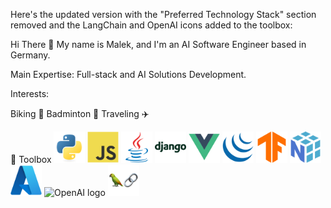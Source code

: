 
Here's the updated version with the "Preferred Technology Stack" section removed and the LangChain and OpenAI icons added to the toolbox:

Hi There 👋
My name is Malek, and I'm an AI Software Engineer based in Germany.

Main Expertise: Full-stack and AI Solutions Development.

Interests:

Biking 🚴
Badminton 🏸
Traveling ✈️

🧰 Toolbox
<img src="https://github.com/devicons/devicon/blob/master/icons/python/python-original.svg" alt="Python logo" width="50" height="50"> <img src="https://github.com/devicons/devicon/blob/master/icons/javascript/javascript-original.svg" alt="JavaScript logo" width="50" height="50"> <img src="https://github.com/devicons/devicon/blob/master/icons/java/java-original.svg" alt="Java logo" width="50" height="50"> <img src="https://github.com/devicons/devicon/blob/master/icons/django/django-plain-wordmark.svg" alt="Django logo" width="50" height="50"> <img src="https://github.com/devicons/devicon/blob/master/icons/vuejs/vuejs-original.svg" alt="Vue.js logo" width="50" height="50"> <img src="https://github.com/devicons/devicon/blob/master/icons/jquery/jquery-original.svg" alt="jQuery logo" width="50" height="50"> <img src="https://github.com/devicons/devicon/blob/master/icons/tensorflow/tensorflow-original.svg" alt="TensorFlow logo" width="50" height="50"> <img src="https://github.com/devicons/devicon/blob/master/icons/numpy/numpy-original.svg" alt="NumPy logo" width="50" height="50"> <img src="https://github.com/devicons/devicon/blob/master/icons/azure/azure-original.svg" alt="Azure logo" width="50" height="50">
<img src="https://github.com/devicons/devicon/blob/master/icons/openai/openai-original.svg" alt="OpenAI logo" width="50" height="50"> <img src="https://github.com/devicons/devicon/blob/master/icons/langchain/langchain-original.svg" alt="LangChain logo" width="50" height="50">

